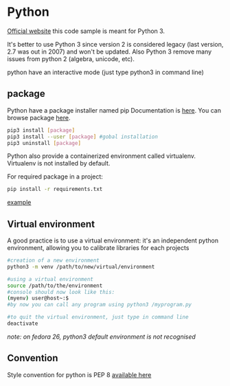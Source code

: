 # Python

[Official website](https://www.python.org/)
this code sample is meant for Python 3.

It's better to use Python 3 since version 2 is considered legacy (last version, 2.7 was out in 2007) and won't be updated.
Also Python 3 remove many issues from python 2 (algebra, unicode, etc).

python have an interactive mode (just type python3 in command line)

## package

Python have a package installer named pip
Documentation is [here](https://pip.pypa.io/en/stable/).
You can browse package [here](https://pypi.python.org/pypi).

```bash
pip3 install [package]
pip3 install --user [package] #gobal installation
pip3 uninstall [package]
```

Python also provide a containerized environment called virtualenv.
Virtualenv is not installed by default.

For required package in a project:

```bash
pip install -r requirements.txt
```

[example](example-requirements.txt)

## Virtual environment

A good practice is to use a virtual environment: it's an independent python environment, allowing you to calibrate libraries for each projects

```bash
#creation of a new environment
python3 -m venv /path/to/new/virtual/environment

#using a virtual environment
source /path/to/the/environment
#console should now look like this:
(myenv) user@host~:$
#by now you can call any program using python3 /myprogram.py

#to quit the virtual environment, just type in command line
deactivate
```

*note: on fedora 26, python3 default environment is not recognised*
## Convention

Style convention for python is PEP 8
[available here](https://www.python.org/dev/peps/pep-0008/)